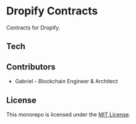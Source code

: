 # Dropify Contracts

Contracts for Dropify.

## Tech

## Contributors

- Gabriel - Blockchain Engineer & Architect

## License

This monorepo is licensed under the [MIT License](LICENSE).
